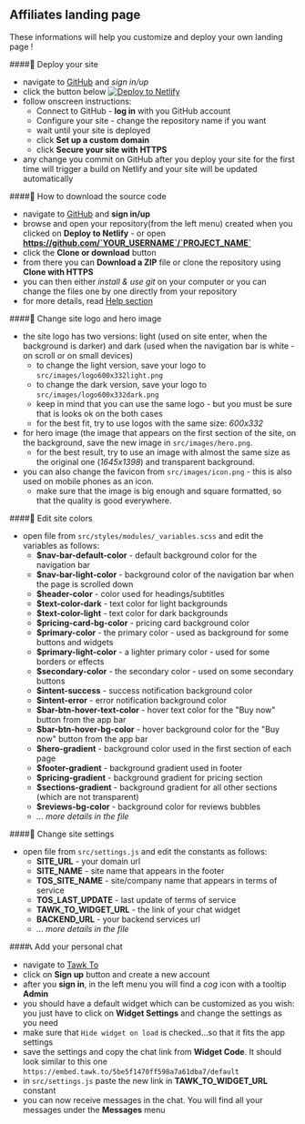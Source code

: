 ## Affiliates landing page
These informations will help you customize and deploy your own landing page !

####:vertical_traffic_light: Deploy your site
- navigate to [GitHub](https://github.com) and *sign in/up*
- click the button below
[![Deploy to Netlify](https://www.netlify.com/img/deploy/button.svg)](https://app.netlify.com/start/deploy?repository=https://github.com/Alin13/landing_page)
- follow onscreen instructions:
    - Connect to GitHub - **log in** with you GitHub account
    - Configure your site - change the repository name if you want
    - wait until your site is deployed
    - click **Set up a custom domain**
    - click **Secure your site with HTTPS**
- any change you commit on GitHub after you deploy your site for the first time will trigger a build on Netlify and your site will be updated automatically

####:key: How to download the source code
- navigate to [GitHub](https://github.com) and **sign in/up**
- browse and open your repository(from the left menu) created when you clicked on **Deploy to Netlify** - or open **https://github.com/`YOUR_USERNAME`/`PROJECT_NAME`**
- click the **Clone or download** button
- from there you can **Download a ZIP** file or clone the repository using **Clone with HTTPS**
- you can then either *install & use git* on your computer or you can change the files one by one directly from your repository
- for more details, read [Help section](https://help.github.com/articles/set-up-git/)

####:star2: Change site logo and hero image
- the site logo has two versions: light (used on site enter, when the background is darker) and dark (used when the navigation bar is white - on scroll or on small devices)
    - to change the light version, save your logo to `src/images/logo600x332light.png`
    - to change the dark version, save your logo to `src/images/logo600x332dark.png`
    - keep in mind that you can use the same logo - but you must be sure that is looks ok on the both cases
    - for the best fit, try to use logos with the same size: *600x332*
- for hero image (the image that appears on the first section of the site, on the background, save the new image in `src/images/hero.png`.
    - for the best result, try to use an image with almost the same size as the original one (*1645x1398*) and transparent background.
- you can also change the favicon from `src/images/icon.png` - this is also used on mobile phones as an icon.
    - make sure that the image is big enough and square formatted, so that the quality is good everywhere.

####:rainbow: Edit site colors
- open file from `src/styles/modules/_variables.scss` and edit the variables as follows:
    - **$nav-bar-default-color** - default background color for the navigation bar
    - **$nav-bar-light-color** - background color of the navigation bar when the page is scrolled down
    - **$header-color** - color used for headings/subtitles
    - **$text-color-dark** - text color for light backgrounds
    - **$text-color-light** - text color for dark backgrounds
    - **$pricing-card-bg-color** - pricing card background color
    - **$primary-color** - the primary color - used as background for some buttons and widgets
    - **$primary-light-color** - a lighter primary color - used for some borders or effects
    - **$secondary-color** - the secondary color - used on some secondary buttons
    - **$intent-success** - success notification background color
    - **$intent-error** - error notification background color
    - **$bar-btn-hover-text-color** - hover text color for the "Buy now" button from the app bar
    - **$bar-btn-hover-bg-color** - hover background color for the "Buy now" button from the app bar
    - **$hero-gradient** - background color used in the first section of each page
    - **$footer-gradient** - background gradient used in footer
    - **$pricing-gradient** - background gradient for pricing section
    - **$sections-gradient** - background gradient for all other sections (which are not transparent)
    - **$reviews-bg-color** - background color for reviews bubbles
    - *... more details in the file*

####:hammer: Change site settings
- open file from `src/settings.js` and edit the constants as follows:
    - **SITE_URL** - your domain url
    - **SITE_NAME** - site name that appears in the footer
    - **TOS_SITE_NAME** - site/company name that appears in terms of service
    - **TOS_LAST_UPDATE** - last update of terms of service
    - **TAWK_TO_WIDGET_URL** - the link of your chat widget
    - **BACKEND_URL** - your backend services url
    - *... more details in the file*

####:telephone_receiver: Add your personal chat
- navigate to [Tawk To](https://www.tawk.to/)
- click on **Sign up** button and create a new account
- after you **sign in**, in the left menu you will find a *cog* icon with a tooltip **Admin**
- you should have a default widget which can be customized as you wish: you just have to click on **Widget Settings** and change the settings as you need
- make sure that `Hide widget on load` is checked...so that it fits the app settings
- save the settings and copy the chat link from **Widget Code**. It should look similar to this one `https://embed.tawk.to/5be5f1470ff598a7a61dba7/default`
- in `src/settings.js` paste the new link in **TAWK_TO_WIDGET_URL** constant
- you can now receive messages in the chat. You will find all your messages under the **Messages** menu
